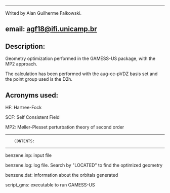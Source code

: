 ----------------------------------------------
Writed by Alan Guilherme Falkowski.

email: agf18@ifi.unicamp.br
----------------------------------------------

Description:
-----------

Geometry optimization performed in the GAMESS-US package, with the MP2 approach.

The calculation has been performed with the aug-cc-pVDZ basis set and the point group used is the D2h.


Acronyms used:
-------------

HF: Hartree-Fock

SCF: Self Consistent Field

MP2: Møller-Plesset perturbation theory of second order

----------------------------------------------
		CONTENTS:
----------------------------------------------

benzene.inp: input file

benzene.log: log file. Search by "LOCATED" to find the optimized geometry

benzene.dat: information about the orbitals generated

script_gms: executable to run GAMESS-US
